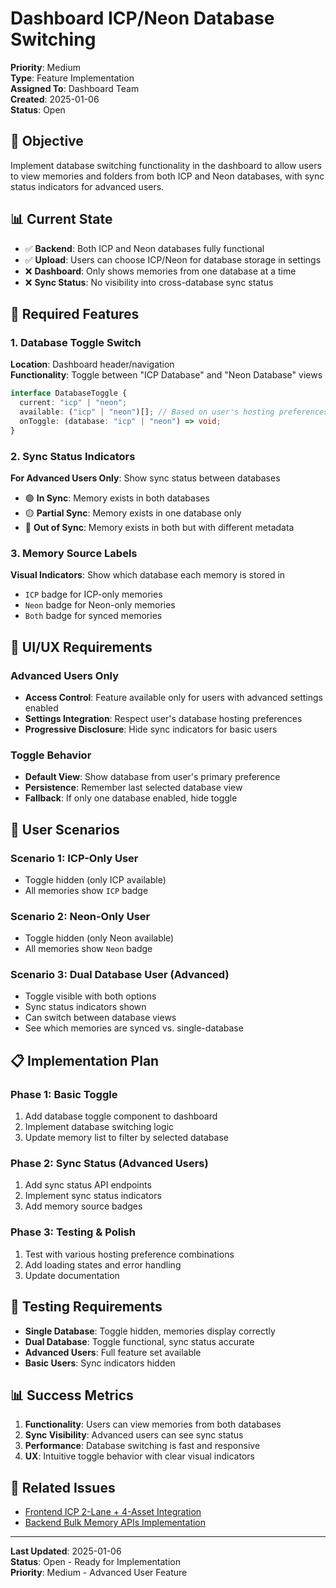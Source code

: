 # Dashboard ICP/Neon Database Switching

**Priority**: Medium  
**Type**: Feature Implementation  
**Assigned To**: Dashboard Team  
**Created**: 2025-01-06  
**Status**: Open

## 🎯 Objective

Implement database switching functionality in the dashboard to allow users to view memories and folders from both ICP and Neon databases, with sync status indicators for advanced users.

## 📊 Current State

- ✅ **Backend**: Both ICP and Neon databases fully functional
- ✅ **Upload**: Users can choose ICP/Neon for database storage in settings
- ❌ **Dashboard**: Only shows memories from one database at a time
- ❌ **Sync Status**: No visibility into cross-database sync status

## 🔧 Required Features

### **1. Database Toggle Switch**

**Location**: Dashboard header/navigation  
**Functionality**: Toggle between "ICP Database" and "Neon Database" views

```typescript
interface DatabaseToggle {
  current: "icp" | "neon";
  available: ("icp" | "neon")[]; // Based on user's hosting preferences
  onToggle: (database: "icp" | "neon") => void;
}
```

### **2. Sync Status Indicators**

**For Advanced Users Only**: Show sync status between databases

- 🟢 **In Sync**: Memory exists in both databases
- 🟡 **Partial Sync**: Memory exists in one database only
- 🔴 **Out of Sync**: Memory exists in both but with different metadata

### **3. Memory Source Labels**

**Visual Indicators**: Show which database each memory is stored in

- `ICP` badge for ICP-only memories
- `Neon` badge for Neon-only memories
- `Both` badge for synced memories

## 🎨 UI/UX Requirements

### **Advanced Users Only**

- **Access Control**: Feature available only for users with advanced settings enabled
- **Settings Integration**: Respect user's database hosting preferences
- **Progressive Disclosure**: Hide sync indicators for basic users

### **Toggle Behavior**

- **Default View**: Show database from user's primary preference
- **Persistence**: Remember last selected database view
- **Fallback**: If only one database enabled, hide toggle

## 🔄 User Scenarios

### **Scenario 1: ICP-Only User**

- Toggle hidden (only ICP available)
- All memories show `ICP` badge

### **Scenario 2: Neon-Only User**

- Toggle hidden (only Neon available)
- All memories show `Neon` badge

### **Scenario 3: Dual Database User (Advanced)**

- Toggle visible with both options
- Sync status indicators shown
- Can switch between database views
- See which memories are synced vs. single-database

## 📋 Implementation Plan

### **Phase 1: Basic Toggle**

1. Add database toggle component to dashboard
2. Implement database switching logic
3. Update memory list to filter by selected database

### **Phase 2: Sync Status (Advanced Users)**

1. Add sync status API endpoints
2. Implement sync status indicators
3. Add memory source badges

### **Phase 3: Testing & Polish**

1. Test with various hosting preference combinations
2. Add loading states and error handling
3. Update documentation

## 🧪 Testing Requirements

- **Single Database**: Toggle hidden, memories display correctly
- **Dual Database**: Toggle functional, sync status accurate
- **Advanced Users**: Full feature set available
- **Basic Users**: Sync indicators hidden

## 📊 Success Metrics

1. **Functionality**: Users can view memories from both databases
2. **Sync Visibility**: Advanced users can see sync status
3. **Performance**: Database switching is fast and responsive
4. **UX**: Intuitive toggle behavior with clear visual indicators

## 🔗 Related Issues

- [Frontend ICP 2-Lane + 4-Asset Integration](./icp-413-wire-icp-memory-upload-frontend-backend/frontend-icp-2lane-4asset-integration.md)
- [Backend Bulk Memory APIs Implementation](./backend-bulk-memory-apis-implementation.md)

---

**Last Updated**: 2025-01-06  
**Status**: Open - Ready for Implementation  
**Priority**: Medium - Advanced User Feature
